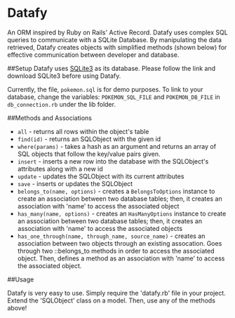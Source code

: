 # Datafy
An ORM inspired by Ruby on Rails' Active Record. Datafy uses complex SQL queries to communicate with a SQLite Database. By manipulating the data retrieved, Datafy creates objects with simplified methods (shown below) for effective communication between developer and database.

##Setup
Datafy uses [SQLite3](https://www.sqlite.org/) as its database. Please follow the link and download SQLite3 before using Datafy.

Currently, the file, `pokemon.sql` is for demo purposes. To link to your database, change the variables: `POKEMON_SQL_FILE` and `POKEMON_DB_FILE` in `db_connection.rb` under the lib folder.

##Methods and Associations

* `all` - returns all rows within the object's table
* `find(id)` - returns an SQLObject with the given id
* `where(params)` - takes a hash as an argument and returns an array of SQL objects that follow the key/value pairs given.
* `insert` - inserts a new row into the database with the SQLObject's attributes along with a new id
* `update` - updates the SQLObject with its current attributes
* `save` - inserts or updates the SQLObject
* `belongs_to(name, options)` - creates a `BelongsToOptions` instance to create an association between two database tables; then, it creates an association with 'name' to access the associated object
* `has_many(name, options)` - creates an `HasManyOptions` instance to create an association between two database tables; then, it creates an association with 'name' to access the associated objects
* `has_one_through(name, through_name, source_name)` - creates an association between two objects through an existing assocation. Goes through two ::belongs_to methods in order to access the associated object. Then, defines a method as an association with 'name' to access the associated object.

##Usage

Datafy is very easy to use. Simply require the 'datafy.rb' file in your project. Extend the 'SQLObject' class on a model. Then, use any of the methods above!
